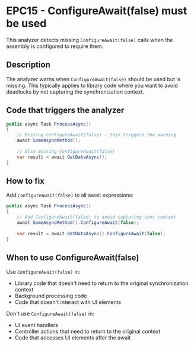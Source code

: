 # EPC15 - ConfigureAwait(false) must be used

This analyzer detects missing `ConfigureAwait(false)` calls when the assembly is configured to require them.

## Description

The analyzer warns when `ConfigureAwait(false)` should be used but is missing. This typically applies to library code where you want to avoid deadlocks by not capturing the synchronization context.

## Code that triggers the analyzer

```csharp
public async Task ProcessAsync()
{
    // Missing ConfigureAwait(false) - this triggers the warning
    await SomeAsyncMethod();
    
    // Also missing ConfigureAwait(false)
    var result = await GetDataAsync();
}
```

## How to fix

Add `ConfigureAwait(false)` to all await expressions:

```csharp
public async Task ProcessAsync()
{
    // Add ConfigureAwait(false) to avoid capturing sync context
    await SomeAsyncMethod().ConfigureAwait(false);
    
    var result = await GetDataAsync().ConfigureAwait(false);
}
```

## When to use ConfigureAwait(false)

Use `ConfigureAwait(false)` in:
- Library code that doesn't need to return to the original synchronization context
- Background processing code
- Code that doesn't interact with UI elements

Don't use `ConfigureAwait(false)` in:
- UI event handlers
- Controller actions that need to return to the original context
- Code that accesses UI elements after the await
